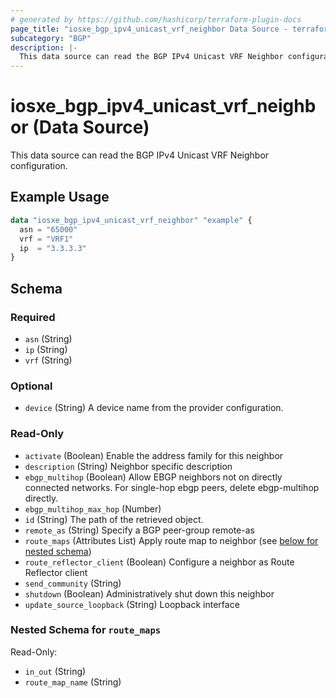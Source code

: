 ```yaml
---
# generated by https://github.com/hashicorp/terraform-plugin-docs
page_title: "iosxe_bgp_ipv4_unicast_vrf_neighbor Data Source - terraform-provider-iosxe"
subcategory: "BGP"
description: |-
  This data source can read the BGP IPv4 Unicast VRF Neighbor configuration.
---
```


# iosxe_bgp_ipv4_unicast_vrf_neighbor (Data Source)

This data source can read the BGP IPv4 Unicast VRF Neighbor configuration.

## Example Usage

```terraform
data "iosxe_bgp_ipv4_unicast_vrf_neighbor" "example" {
  asn = "65000"
  vrf = "VRF1"
  ip  = "3.3.3.3"
}
```

<!-- schema generated by tfplugindocs -->
## Schema

### Required

- `asn` (String)
- `ip` (String)
- `vrf` (String)

### Optional

- `device` (String) A device name from the provider configuration.

### Read-Only

- `activate` (Boolean) Enable the address family for this neighbor
- `description` (String) Neighbor specific description
- `ebgp_multihop` (Boolean) Allow EBGP neighbors not on directly connected networks. For single-hop ebgp peers, delete ebgp-multihop directly.
- `ebgp_multihop_max_hop` (Number)
- `id` (String) The path of the retrieved object.
- `remote_as` (String) Specify a BGP peer-group remote-as
- `route_maps` (Attributes List) Apply route map to neighbor (see [below for nested schema](#nestedatt--route_maps))
- `route_reflector_client` (Boolean) Configure a neighbor as Route Reflector client
- `send_community` (String)
- `shutdown` (Boolean) Administratively shut down this neighbor
- `update_source_loopback` (String) Loopback interface

<a id="nestedatt--route_maps"></a>
### Nested Schema for `route_maps`

Read-Only:

- `in_out` (String)
- `route_map_name` (String)
